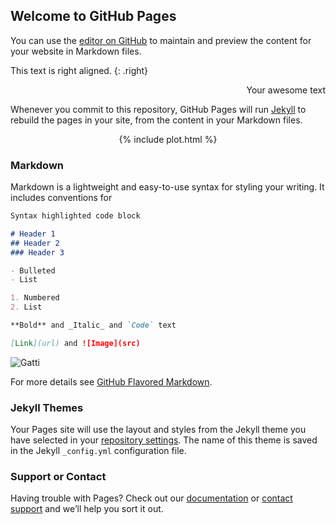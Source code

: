 ## Welcome to GitHub Pages

You can use the [editor on GitHub](https://github.com/mrmatd/test/edit/master/README.md) to maintain and preview the content for your website in Markdown files.

This text is right aligned. {: .right}

<p style="text-align: right">Your awesome text</p>

Whenever you commit to this repository, GitHub Pages will run [Jekyll](https://jekyllrb.com/) to rebuild the pages in your site, from the content in your Markdown files.

<center>
{% include plot.html %}
</center>

### Markdown

Markdown is a lightweight and easy-to-use syntax for styling your writing. It includes conventions for

```markdown
Syntax highlighted code block

# Header 1
## Header 2
### Header 3

- Bulleted
- List

1. Numbered
2. List

**Bold** and _Italic_ and `Code` text

[Link](url) and ![Image](src)
```
![Gatti](https://www.nuvias.com/wp-content/uploads/2018/08/github.jpeg)




For more details see [GitHub Flavored Markdown](https://guides.github.com/features/mastering-markdown/).

### Jekyll Themes

Your Pages site will use the layout and styles from the Jekyll theme you have selected in your [repository settings](https://github.com/mrmatd/test/settings). The name of this theme is saved in the Jekyll `_config.yml` configuration file.

### Support or Contact

Having trouble with Pages? Check out our [documentation](https://help.github.com/categories/github-pages-basics/) or [contact support](https://github.com/contact) and we’ll help you sort it out.
